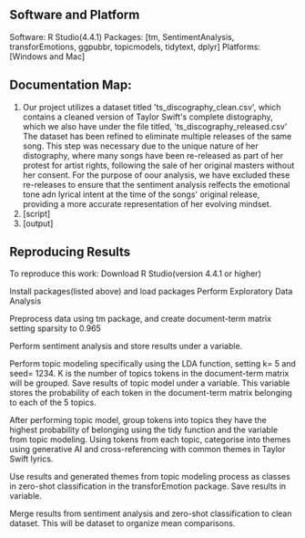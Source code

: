 ## Software and Platform
Software: R Studio(4.4.1) 
Packages: [tm, SentimentAnalysis, transforEmotions, ggpubbr, topicmodels, tidytext, dplyr] 
Platforms: [Windows and Mac]

## Documentation Map:
1. Our project utilizes a dataset titled 'ts_discography_clean.csv', which contains a cleaned version of Taylor Swift's complete distography, which we also have under the file titled, 'ts_discography_released.csv' The dataset has been refined to eliminate multiple releases of the same song. This step was necessary due to the unique nature of her distography, where many songs have been re-released as part of her protest for artist rights, following the sale of her original masters without her consent. For the purpose of oour analysis, we have excluded these re-releases to ensure that the sentiment analysis relfects the emotional tone adn lyrical intent at the time of the songs' original release, providing a more accurate representation of her evolving mindset.  
2. [script]
3. [output]

## Reproducing Results
To reproduce this work:
Download R Studio(version 4.4.1 or higher)

Install packages(listed above) and load packages 
Perform Exploratory Data Analysis 

Preprocess data using tm package, and create document-term matrix setting sparsity to 0.965

Perform sentiment analysis and store results under a variable.

Perform topic modeling specifically using the LDA function, setting k= 5 and seed= 1234. K is the number of topics tokens in the document-term matrix will be grouped. Save results of topic model under a variable. This variable stores the probability of each token in the document-term matrix belonging to each of the 5 topics. 

After performing topic model, group tokens into topics they have the highest probability of belonging using the tidy function and the variable from topic modeling. Using tokens from each topic, categorise into themes using generative AI and cross-referencing with common themes in Taylor Swift lyrics.

Use results and generated themes from topic modeling process as classes in zero-shot classification in the transforEmotion package. Save results in variable. 

Merge results from sentiment analysis and zero-shot classification to clean dataset. This will be dataset to organize mean comparisons.

